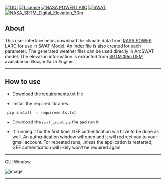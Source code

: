 [![DOI](https://zenodo.org/badge/DOI/10.5281/zenodo.8180294.svg)](https://doi.org/10.5281/zenodo.8180294)
[![License](https://img.shields.io/badge/License-MIT-yellow.svg)](https://opensource.org/licenses/MIT)
[![NASA POWER LARC](https://img.shields.io/badge/NASA_POWER_LARC-blue)](https://power.larc.nasa.gov/data-access-viewer/)
[![SWAT](https://img.shields.io/badge/SWAT-gray)](https://swat.tamu.edu/)
[![NASA_SRTM_Digital_Elevation_30m](https://img.shields.io/badge/NASA_SRTM_Digital_Elevation_30m-goldenrod)](https://developers.google.com/earth-engine/datasets/catalog/USGS_SRTMGL1_003)

## About
This user interface helps download the climate data from [NASA POWER LARC](https://power.larc.nasa.gov/data-access-viewer/) for use in SWAT Model. 
An index file is also created for each parameter. The generated weather files can be used directly in ArcSWAT model. 
The elevation information is extracted from [SRTM 30m DEM](https://developers.google.com/earth-engine/datasets/catalog/USGS_SRTMGL1_003) available on Google Earth Engine. 

---
## How to use
- Download the requirements.txt file

- Install the required libraries

```bash
 pip install -r requirements.txt
```

- Download the `swat_input.py` file and run it.
 
- If running it for the first time, GEE authentication will have to be done as well. An authentication window will open and it will redirect you to your gmail account. For repeated runs, unless the application is restarted, GEE authentication will likely won't be required again. 

---

GUI Window

![image](https://github.com/akhi9661/generate_swat_climate_input/assets/63473666/ae249ff6-0e66-4727-a088-e3823bad916a)

---


